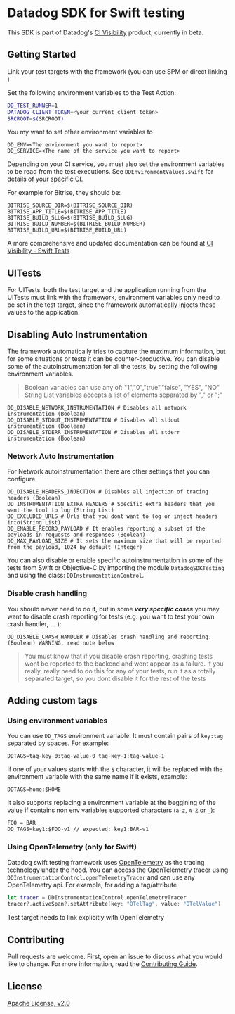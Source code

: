 # Datadog SDK for Swift testing

This SDK is part of Datadog's [CI Visibility](https://docs.datadoghq.com/continuous_integration/) product, currently in beta.

## Getting Started

Link your test targets with the framework (you can use SPM or direct linking )

Set the following environment variables to the Test Action:

```sh
DD_TEST_RUNNER=1
DATADOG_CLIENT_TOKEN=<your current client token>
SRCROOT=$(SRCROOT)
```

You my want to set other environment variables to

```shell
DD_ENV=<The environment you want to report>
DD_SERVICE=<The name of the service you want to report>
```

Depending on your CI service, you must also set the environment variables to be read from the test executions. See `DDEnvironmentValues.swift` for details of your specific CI.

For example for Bitrise, they should be:

```shell
BITRISE_SOURCE_DIR=$(BITRISE_SOURCE_DIR)
BITRISE_APP_TITLE=$(BITRISE_APP_TITLE)
BITRISE_BUILD_SLUG=$(BITRISE_BUILD_SLUG)
BITRISE_BUILD_NUMBER=$(BITRISE_BUILD_NUMBER)
BITRISE_BUILD_URL=$(BITRISE_BUILD_URL)
```

A more comprehensive and updated documentation can be found at [CI Visibility - Swift Tests](https://docs.datadoghq.com/continuous_integration/setup_tests/swift) 


## UITests

For UITests, both the test target and the application running from the UITests must link with the framework, environment variables only need to be set in the test target, since the framework automatically injects these values to the application.

## Disabling Auto Instrumentation

The framework automatically tries to capture the maximum information, but for some situations or tests it can be counter-productive. You can disable some of the autoinstrumentation for all the tests, by setting the following environment variables. 

>Boolean variables can use any of: "1","0","true","false", "YES", "NO"
>String List variables accepts a list of elements separated by "," or ";"


```shell
DD_DISABLE_NETWORK_INSTRUMENTATION # Disables all network instrumentation (Boolean)
DD_DISABLE_STDOUT_INSTRUMENTATION # Disables all stdout instrumentation (Boolean)
DD_DISABLE_STDERR_INSTRUMENTATION # Disables all stderr instrumentation (Boolean)
```

### Network Auto Instrumentation

For Network autoinstrumentation there are other settings that you can configure

```shell
DD_DISABLE_HEADERS_INJECTION # Disables all injection of tracing headers (Boolean)
DD_INSTRUMENTATION_EXTRA_HEADERS # Specific extra headers that you want the tool to log (String List)
DD_EXCLUDED_URLS # Urls that you dont want to log or inject headers into(String List)
DD_ENABLE_RECORD_PAYLOAD # It enables reporting a subset of the payloads in requests and responses (Boolean)
DD_MAX_PAYLOAD_SIZE # It sets the maximum size that will be reported from the payload, 1024 by default (Integer)
```

You can also disable or enable specific autoinstrumentation in some of the tests from Swift or Objective-C by importing the module `DatadogSDKTesting` and using the class: `DDInstrumentationControl`.

### Disable crash handling

You should never need to do it, but in some ***very specific cases*** you may want to disable crash reporting for tests (e.g. you want to test your own crash handler, ... ):
```shell
DD_DISABLE_CRASH_HANDLER # Disables crash handling and reporting. (Boolean) WARNING, read note below
```
> You must know that if you disable crash reporting, crashing tests wont be reported to the backend and wont appear as a failure. If you really, really need to do this for any of your tests, run it as a totally separated target, so you dont disable it for the rest of the tests


## Adding custom tags

### Using environment variables

You can use `DD_TAGS` environment variable. It must contain pairs of `key:tag` separated by spaces. For example:

```shell
DDTAGS=tag-key-0:tag-value-0 tag-key-1:tag-value-1
```

If one of your values starts with the `$` character, it will be replaced with the environment variable with the same name if it exists, example:

```shell
DDTAGS=home:$HOME
```
It also supports replacing a environment variable at the beggining of the value if contains non env variables supported characters (`a-z`,  `A-Z` or `_`):

```shell
FOO = BAR
DD_TAGS=key1:$FOO-v1 // expected: key1:BAR-v1
```

### Using OpenTelemetry (only for Swift)

Datadog swift testing framework uses [OpenTelemetry](https://github.com/open-telemetry/opentelemetry-swift) as the tracing technology under the hood. You can access the OpenTelemetry tracer using `DDInstrumentationControl.openTelemetryTracer` and can use any OpenTelemetry api. For example, for adding a tag/attribute

```swift
let tracer = DDInstrumentationControl.openTelemetryTracer
tracer?.activeSpan?.setAttribute(key: "OTelTag", value: "OTelValue")
```

Test target needs to link explicitly with OpenTelemetry

## Contributing

Pull requests are welcome. First, open an issue to discuss what you would like to change. For more information, read the [Contributing Guide](CONTRIBUTING.md).

## License

[Apache License, v2.0](LICENSE)

